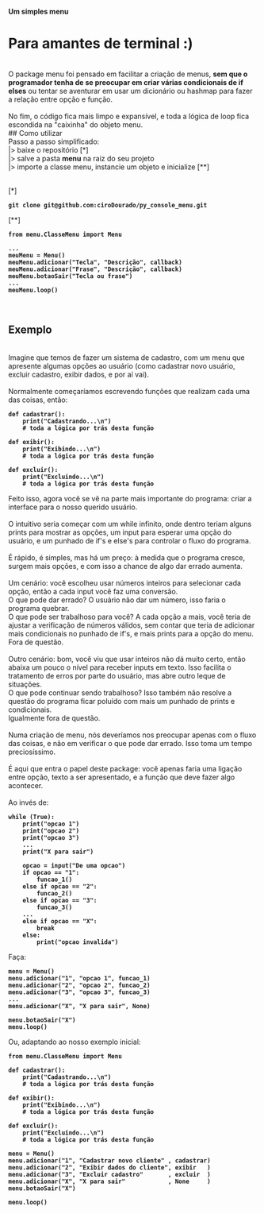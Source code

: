 __Um simples menu__
# Para amantes de terminal :)
<br>
O package menu foi pensado em facilitar a criação de menus, <strong>sem que o programador tenha de se preocupar em criar várias condicionais de if elses</strong> ou tentar se aventurar em usar um dicionário ou hashmap para fazer a relação entre opção e função.
<br>
<br>
No fim, o código fica mais limpo e expansível, e toda a lógica de loop fica escondida na "caixinha" do objeto menu.
<br>
## Como utilizar
<br>
Passo a passo simplificado: 
<br>
|> baixe o repositório [*]
<br>
|> salve a pasta <strong>menu</strong> na raiz do seu projeto
<br>
|> importe a classe menu, instancie um objeto e inicialize [**]
<br>
<br>

[*]
<strong>

```
git clone git@github.com:ciroDourado/py_console_menu.git
```

</strong>
[**]
<strong>

```
from menu.ClasseMenu import Menu

...
meuMenu = Menu()
meuMenu.adicionar("Tecla", "Descrição", callback)
meuMenu.adicionar("Frase", "Descrição", callback)
meuMenu.botaoSair("Tecla ou frase")
...
meuMenu.loop() 
```

</strong>
<br>

## Exemplo
<br>
Imagine que temos de fazer um sistema de cadastro, com um menu que apresente algumas opções ao usuário (como cadastrar novo usuário, excluir cadastro, exibir dados, e por aí vai).
<br>
<br>
Normalmente começaríamos escrevendo funções que realizam cada uma das coisas, então:
<strong>

```
def cadastrar():
	print("Cadastrando...\n")
	# toda a lógica por trás desta função

def exibir():
	print("Exibindo...\n")
	# toda a lógica por trás desta função

def excluir():
	print("Excluindo...\n")
	# toda a lógica por trás desta função
```

</strong>
Feito isso, agora você se vê na parte mais importante do programa: criar a interface para o nosso querido usuário.
<br>
<br>
O intuitivo seria começar com um while infinito, onde dentro teriam alguns prints para mostrar as opções, um input para esperar uma opção do usuário, e um punhado de if's e else's para controlar o fluxo do programa.
<br>
<br>
É rápido, é simples, mas há um preço: à medida que o programa cresce, surgem mais opções, e com isso a chance de algo dar errado aumenta.
<br>
<br>
Um cenário: você escolheu usar números inteiros para selecionar cada opção, então a cada input você faz uma conversão.
<br>
O que pode dar errado? O usuário não dar um número, isso faria o programa quebrar.
<br>
O que pode ser trabalhoso para você?
A cada opção a mais, você teria de ajustar a verificação de números válidos, sem contar que teria de adicionar mais condicionais no punhado de if's, e mais prints para a opção do menu.
<br>
Fora de questão.
<br>
<br>
Outro cenário: bom, você viu que usar inteiros não dá muito certo, então abaixa um pouco o nível para receber inputs em texto. Isso facilita o tratamento de erros por parte do usuário, mas abre outro leque de situações.
<br>
O que pode continuar sendo trabalhoso? Isso também não resolve a questão do programa ficar poluído com mais um punhado de prints e condicionais.
<br>
Igualmente fora de questão.
<br>
<br>
Numa criação de menu, nós deveríamos nos preocupar apenas com o fluxo das coisas, e não em verificar o que pode dar errado. Isso toma um tempo preciosíssimo.
<br>
<br>
É aqui que entra o papel deste package: você apenas faria uma ligação entre opção, texto a ser apresentado, e a função que deve fazer algo acontecer.
<br>
<br>
Ao invés de:
<strong>

```
while (True):
	print("opcao 1")
	print("opcao 2")
	print("opcao 3")
	...
	print("X para sair")
	
	opcao = input("De uma opcao")
	if opcao == "1":
		funcao_1()
	else if opcao == "2":
		funcao_2()
	else if opcao == "3":
		funcao_3()
	...
	else if opcao == "X":
		break
	else:
		print("opcao invalida")
```

</strong>
Faça:
<strong>

```
menu = Menu()
menu.adicionar("1", "opcao 1", funcao_1)
menu.adicionar("2", "opcao 2", funcao_2)
menu.adicionar("3", "opcao 3", funcao_3)
...
menu.adicionar("X", "X para sair", None)

menu.botaoSair("X")
menu.loop()
```

</strong>
Ou, adaptando ao nosso exemplo inicial:
<strong>

```
from menu.ClasseMenu import Menu

def cadastrar():
	print("Cadastrando...\n")
	# toda a lógica por trás desta função

def exibir():
	print("Exibindo...\n")
	# toda a lógica por trás desta função

def excluir():
	print("Excluindo...\n")
	# toda a lógica por trás desta função

menu = Menu()
menu.adicionar("1", "Cadastrar novo cliente" , cadastrar)
menu.adicionar("2", "Exibir dados do cliente", exibir   )
menu.adicionar("3", "Excluir cadastro"       , excluir  )
menu.adicionar("X", "X para sair"            , None     )
menu.botaoSair("X")

menu.loop()
```

</strong>
